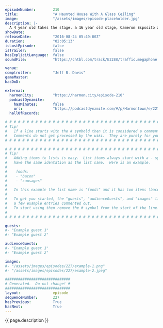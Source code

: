 ```yaml
---
episodeNumber:        210
title:                "A Haunted House With A Glass Ceiling"
image:                "/assets/images/episode-placeholder.jpg"
description: |-
  A 4 year old takes the stage, a 16 year old stage, Cameron Esposito and Rhea Butcher, The Bootzins, Casper Mattresses.
showDate:             
releaseDate:          "2016-08-24 05:49:00Z"
duration:             "02:05:13"
isLostEpisode:        false
isTrailer:            false
hasExplicitLanguage:  false
soundFile:            "https://chtbl.com/track/E2288/traffic.megaphone.fm/STA9537031624.mp3?updated=1559772408"

venue:                
comptroller:          "Jeff B. Davis"
gameMaster:           
hasDnD:               

external:
  harmonCity:         "https://harmon.city/episode-210"
  podcastDynamite:
    hasMinutes:       false
    url:              "https://podcastdynamite.com/#/p/Harmontown/e/227/210"
  hallOfRecords:      

# # # # # # # # # # # # # # # # # # # # # # # # # # # # # # # # # # # # # # # # # # # # #
# Tip!
#   If a line starts with the # symbold then it is considered a comment.
#   Comments do not get processed by the wiki.  They are purely for your information.
# # # # # # # # # # # # # # # # # # # # # # # # # # # # # # # # # # # # # # # # # # # # #

# # # # # # # # # # # # # # # # # # # # # # # # # # # # # # # # # # # # # # # # # # # # #
# Tip!
#   Adding items to lists is easy.  List items always start with a - symbol and have
#   have the same identation as the list name.  Here is an example.
#
#    foods:
#    - "bacon"
#    - "sausages"
#
#   In this example the list name is "foods" and it has two items (bacon, and sausages).
#
#   To get you started, the "guests", "audienceGuests", and "images" lists below have
#   a few example entries commented out.
#   To start using them remove the # symbol from the start of the line.
#
# # # # # # # # # # # # # # # # # # # # # # # # # # # # # # # # # # # # # # # # # # # # #

guests:
#- "Example guest 1"
#- "Example guest 2"

audienceGuests:
#- "Example guest 1"
#- "Example guest 2"

images:
#- "/assets/images/episodes/227/example-1.png"
#- "/assets/images/episodes/227/example-2.jpeg"

##############################
# Generated.  Do not change! #
##############################
layout:               episode
sequenceNumber:       227
hasPrevious:          True
hasNext:              True
---
```


<!-- The episode description will be rendered here -->
{{ page.description }}

<!-- Add your content BELOW here -->
<!-- vvvvvvvvvvvvvvvvvvvvvvvvvvv -->




<!-- ^^^^^^^^^^^^^^^^^^^^^^^^^^^ -->
<!-- Add your content ABOVE here -->

<!-- The episode gallery will be rendered here -->